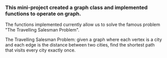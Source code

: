 ### This mini-project created a graph class and implemented functions to operate on graph. 

The functions implemented currently allow us to solve the famous problem "The Travelling Salesman Problem".

The Travelling Salesman Problem: given a graph where each vertex is a city and each edge is the distance between two cities, find the shortest path that visits every city exactly once.
